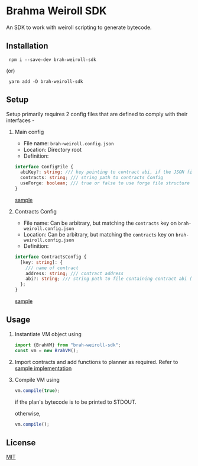 # Brahma Weiroll SDK

An SDK to work with weiroll scripting to generate bytecode.

## Installation

` npm i --save-dev brah-weiroll-sdk`

(or)

` yarn add -D brah-weiroll-sdk`

## Setup

Setup primarily requires 2 config files that are defined to comply with their interfaces -

1. Main config

   - File name: `brah-weiroll.config.json`
   - Location: Directory root
   - Definition:

   ```ts
   interface ConfigFile {
     abiKey?: string; /// key pointing to contract abi, if the JSON file containing ABI has other data as well
     contracts: string; /// string path to contracts Config
     useForge: boolean; /// true or false to use forge file structure (abi will be read from ./out folder)
   }
   ```

   [sample](./sample/brah-weiroll.config.json)

2. Contracts Config

   - File name: Can be arbitrary, but matching the `contracts` key on `brah-weiroll.config.json`
   - Location: Can be arbitrary, but matching the `contracts` key on `brah-weiroll.config.json`
   - Definition:

   ```ts
   interface ContractsConfig {
     [key: string]: {
       /// name of contract
       address: string; /// contract address
       abi?: string; /// string path to file containing contract abi (not required if useForge: true)
     };
   }
   ```

   [sample](./sample/config/contracts.json)

## Usage

1. Instantiate VM object using

   ```ts
   import {BrahVM} from "brah-weiroll-sdk";
   const vm = new BrahVM();
   ```

2. Import contracts and add functions to planner as required. Refer to [sample implementation](./sample/index.ts)

3. Compile VM using

   ```ts
   vm.compile(true);
   ```

   if the plan's bytecode is to be printed to STDOUT.

   otherwise,

   ```ts
   vm.compile();
   ```

## License

[MIT](./LICENSE.md)
